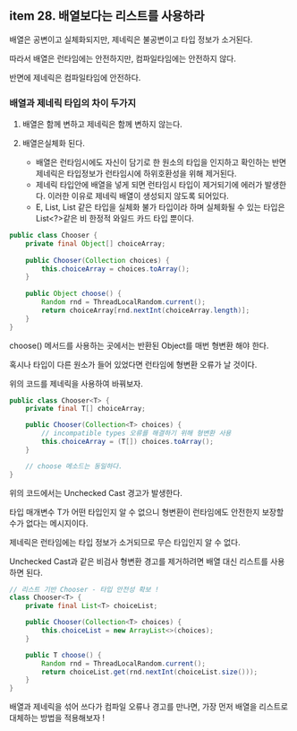 ## item 28. 배열보다는 리스트를 사용하라

배열은 공변이고 실체화되지만, 제네릭은 불공변이고 타입 정보가 소거된다.

따라서 배열은 런타임에는 안전하지만, 컴파일타임에는 안전하지 않다.

반면에 제네릭은 컴파일타임에 안전하다.

### 배열과 제네릭 타입의 차이 두가지

1) 배열은 함께 변하고 제네릭은 함께 변하지 않는다.

2) 배열은실체화 된다.
   - 배열은 런타임시에도 자신이 담기로 한 원소의 타입을 인지하고 확인하는 반면 제네릭은 타입정보가 런타임시에 하위호환성을 위해 제거된다.
   - 제네릭 타입안에 배열을 넣게 되면 런타임시 타입이 제거되기에 에러가 발생한다. 이러한 이유로 제네릭 배열이 생성되지 않도록 되어있다.
   - E, List<E>, List<String> 같은 타입을 실체화 불가 타입이라 하며 실체화될 수 있는 타입은 List<?>같은 비 한정적 와일드 카드 타입 뿐이다.

```java
public class Chooser {
    private final Object[] choiceArray;
    
    public Chooser(Collection choices) {
        this.choiceArray = choices.toArray();
    }
    
    public Object choose() {
        Random rnd = ThreadLocalRandom.current();
        return choiceArray[rnd.nextInt(choiceArray.length)];
    }
}
```
choose() 메서드를 사용하는 곳에서는 반환된 Object를 매번 형변환 해야 한다. 

혹시나 타입이 다른 원소가 들어 있었다면 런타임에 형변환 오류가 날 것이다.

위의 코드를 제네릭을 사용하여 바꿔보자.

```java
public class Chooser<T> {
    private final T[] choiceArray;

    public Chooser(Collection<T> choices) {
        // incompatible types 오류를 해결하기 위해 형변환 사용
        this.choiceArray = (T[]) choices.toArray();
    }

    // choose 메소드는 동일하다.
}
```

위의 코드에서는 Unchecked Cast 경고가 발생한다. 

타입 매개변수 T가 어떤 타입인지 알 수 없으니 형변환이 런타임에도 안전한지 보장할 수가 없다는 메시지이다. 

제네릭은 런타임에는 타입 정보가 소거되므로 무슨 타입인지 알 수 없다. 

Unchecked Cast과 같은 비검사 형변환 경고를 제거하려면 배열 대신 리스트를 사용하면 된다.

```java
// 리스트 기반 Chooser - 타입 안전성 확보 !
class Chooser<T> {
    private final List<T> choiceList;

    public Chooser(Collection<T> choices) {
        this.choiceList = new ArrayList<>(choices);
    }

    public T choose() {
        Random rnd = ThreadLocalRandom.current();
        return choiceList.get(rnd.nextInt(choiceList.size()));
    }
}
```

배열과 제네릭을 섞어 쓰다가 컴파일 오류나 경고를 만나면, 가장 먼저 배열을 리스트로 대체하는 방법을 적용해보자 !